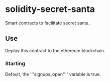# solidity-secret-santa
Smart contracts to facilitate secret santa.

## Use
Deploy this contract to the ethereum blockchain.

### Starting
Default, the '''signups_open'''' variable is true.
